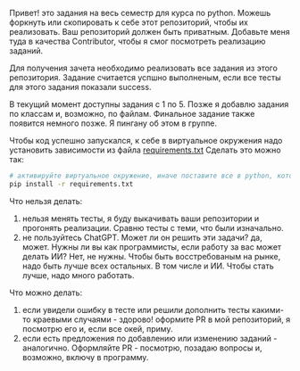 Привет! это задания на весь семестр для курса по python.
Можешь форкнуть или скопировать к себе этот репозиторий, чтобы их реализовать.
Ваш репозиторий должен быть приватным. Добавьте меня туда в качества Contributor, чтобы я смог посмотреть реализацию заданий.

Для получения зачета необходимо реализовать все задания из этого репозитория.
Задание считается успшно выполненым, если все тесты для этого задания показали success.

В текущий момент доступны задания с 1 по 5. Позже я добавлю задания по классам и, возможно, по файлам. 
Финальное задание также появится немного позже. Я пингану об этом в группе.

Чтобы код успешно запускался, к себе в виртуальное окружения надо установить зависимости из файла [requirements.txt](requirements.txt)
Сделать это можно так:
```bash
# активируйте виртуальное окружение, иначе поставите все в python, который у вас в PATH прописан.
pip install -r requirements.txt
```

Что нельзя делать:
1) нельзя менять тесты, я буду выкачивать ваши репозитории и прогонять реализации. Сравню тесты с теми, что были изначально.
2) не пользуйтесь ChatGPT. Может ли он решить эти задачи? да, может. Нужны ли вы как программисты, если работу за вас может делать ИИ? Нет, не нужны. Чтобы быть восстребованым на рынке, надо быть лучше всех остальных. В том числе и ИИ. Чтобы стать лучше, надо много работать.

Что можно делать:
1) если увидели ошибку в тесте или решили дополнить тесты какими-то краевыми случаями - здорово! оформите PR в мой репозиторий, я посмотрю его и, если все окей, приму.
2) если есть предложения по добавлению или изменению заданий - аналогично. Оформляйте PR - посмотрю, позадаю вопросы и, возможно, включу в программу.
